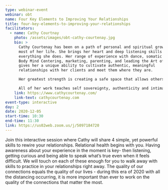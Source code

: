 ```yaml
---
type: webinar-event
webinar: obt
name: Four Key Elements to Improving Your Relationships
title: four-key-elements-to-improving-your-relationships
facilitators:
  - name: Cathy Courtnay
    photo: /assets/images/obt-cathy-courtenay.jpg
    bio: >
      Cathy Courtenay has been on a path of personal and spiritual growth for
      most of her life. She brings her heart and deep listening skills to
      everything she does. Her range of experience with dance, somatic bodywork,
      Body Mind Centering, marketing, parenting, and leading the Art of Circling
      gives her a unique ability to cultivate authentic, meaningful
      relationships with her clients and meet them where they are.

      Her greatest strength is creating a safe space that allows others to be with things that feel difficult, and to stand fully in what’s real for them. Her warmth and love evoke the full expression, truth and authenticity of everyone she meets.

      All of her work teaches self sovereignty, authenticity and intimacy. She believes that these practices create space for greater compassion and love – and ultimately support us in uplifting humanity and living truly fulfilling lives.
    link: https://www.cathycourtenay.com/
    link-text: cathycourtenay.com
event-type: interactive
day: 2
date: 2020-12-05
start-time: 10:30
end-time: 11:30
link: https://us02web.zoom.us/j/5097184720
---
```


Join this interactive session where Cathy will share 4 simple, yet powerful skills to rewire your relationships. Relational health begins with you. Having awareness about your experience in the moment is key- then listening, getting curious and being able to speak what’s true even when it feels difficult. We will touch on each of these enough for you to walk away with skills to practice in your relationships right away. The quality of our connections equals the quality of our lives - during this era of 2020 with all the distancing occurring, it is more important than ever to work on the quality of the connections that matter the most.
